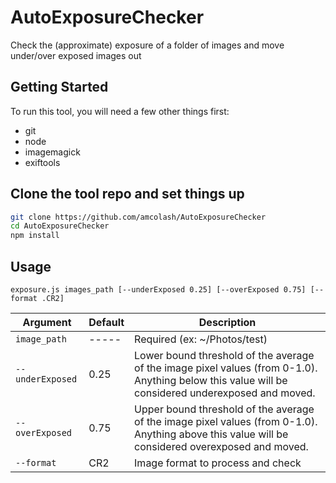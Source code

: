 # AutoExposureChecker
Check the (approximate) exposure of a folder of images and move under/over exposed images out

## Getting Started
To run this tool, you will need a few other things first:
- git
- node
- imagemagick
- exiftools

## Clone the tool repo and set things up
``` bash
git clone https://github.com/amcolash/AutoExposureChecker
cd AutoExposureChecker
npm install
```

## Usage
`exposure.js images_path [--underExposed 0.25] [--overExposed 0.75] [--format .CR2]`

| Argument         | Default | Description                                                                                                                      |
|------------------|---------|----------------------------------------------------------------------------------------------------------------------------------|
| `image_path`     | -----   | Required (ex: ~/Photos/test)                                                                                                     |
| `--underExposed` | 0.25    | Lower bound threshold of the average of the image pixel values (from 0-1.0). Anything below this value will be considered underexposed and moved. |
| `--overExposed`  | 0.75    | Upper bound threshold of the average of the image pixel values (from 0-1.0). Anything above this value will be considered overexposed and moved.  |
| `--format`       | CR2     | Image format to process and check                                                                                                |